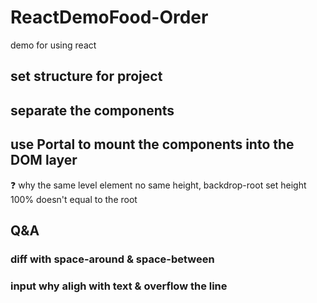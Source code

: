 # React**Demo**Food-Order

demo for using react

## set structure for project

## separate the components

## use Portal to mount the components into the DOM layer

❓ why the same level element no same height, backdrop-root set height 100% doesn't equal to the root

## Q&A

### diff with space-around & space-between

### input why aligh with text & overflow the line
